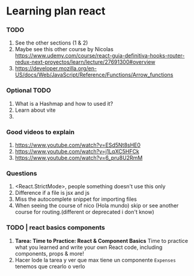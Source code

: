 # Learning plan react

### TODO

1. See the other sections (1 & 2)
2. Maybe see this other course by Nicolas https://www.udemy.com/course/react-guia-definitiva-hooks-router-redux-next-proyectos/learn/lecture/27691300#overview
3. https://developer.mozilla.org/en-US/docs/Web/JavaScript/Reference/Functions/Arrow_functions

### Optional TODO

1. What is a Hashmap and how to used it?
2. Learn about vite
3.

### Good videos to explain

1. https://www.youtube.com/watch?v=ESd5Nt8sHE0
2. https://www.youtube.com/watch?v=j1LqXC5HFCk
3. https://www.youtube.com/watch?v=6_pru8U2RmM


### Questions

1. <React.StrictMode>, people something doesn't use this only <App/>
2. Difference if a file is jsx and js
3. Miss the autocomplete snippet for importing files
4. When seeing the course of nico (Hola mundo) skip or see another course for routing.(different or deprecated i don't know)

### TODO | react basics components

1. **Tarea: Time to Practice: React & Component Basics** Time to practice what you learned and write your own React code, including components, props & more!
2. Hacer lode la tarea y ver que max tiene un componente `Expenses` tenemos que crearlo o verlo